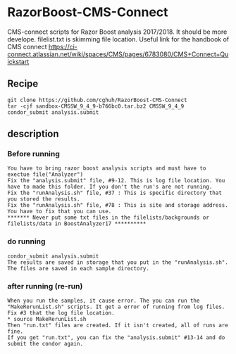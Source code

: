 # RazorBoost-CMS-Connect
CMS-connect scripts for Razor Boost analysis 2017/2018. It should be more develope. filelist.txt is skimming file location.
Useful link for the handbook of CMS connect
https://ci-connect.atlassian.net/wiki/spaces/CMS/pages/6783080/CMS+Connect+Quickstart


## Recipe

```Shell
git clone https://github.com/cghuh/RazorBoost-CMS-Connect
tar -cjf sandbox-CMSSW_9_4_9-b766bc0.tar.bz2 CMSSW_9_4_9
condor_submit analysis.submit
```

## description

### Before running
    You have to bring razor boost analysis scripts and must have to exectue file("Analyzer")
    Fix the "analysis.submit" file, #9-12. This is log file location. You have to made this folder. If you don't the run's are not running.
    Fix the "runAnalysis.sh" file, #37 : This is specific directory that you stored the results. 
    Fix the "runAnalysis.sh" file, #78 : This is site and storage address. You have to fix that you can use.
    ******* Never put some txt files in the filelists/backgrounds or filelists/data in BoostAnalyzer17 **********
   
### do running
    condor_submit analysis.submit
    The results are saved in storage that you put in the "runAnalysis.sh".
    The files are saved in each sample directory.
    
### after running (re-run)
    When you run the samples, it cause error. The you can run the "MakeRerunList.sh" scripts. It get a error of running from log files.
    Fix #3 that the log file location.
    * source MakeRerunList.sh
    Then "run.txt" files are created. If it isn't created, all of runs are fine.
    If you get "run.txt", you can fix the "analysis.submit" #13-14 and do submit the condor again.
